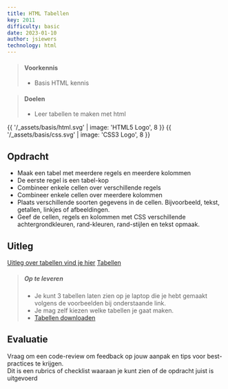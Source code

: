 ```yaml
---
title: HTML Tabellen
key: 2011
difficulty: basic
date: 2023-01-10
author: jsiewers
technology: html
---
```


> #### Voorkennis
> * Basis HTML kennis

> #### Doelen
> * Leer tabellen te maken met html

{{ '/_assets/basis/html.svg' | image: 'HTML5 Logo', 8 }}
{{ '/_assets/basis/css.svg' | image: 'CSS3 Logo', 8 }}

## Opdracht
* Maak een tabel met meerdere regels en meerdere kolommen
* De eerste regel is een tabel-kop
* Combineer enkele cellen over verschillende regels
* Combineer enkele cellen over meerdere kolommen
* Plaats verschillende soorten gegevens in de cellen. Bijvoorbeeld, tekst, getallen, linkjes of afbeeldingen.
* Geef de cellen, regels en kolommen met CSS verschillende achtergrondkleuren, rand-kleuren, rand-stijlen en tekst opmaak.

## Uitleg
[Uitleg over tabellen vind je hier](https://www.edutorial.nl/html/tabellen/)
[Tabellen](https://www.w3schools.com/html/html_tables.asp)

> ##### Op te leveren
> * Je kunt 3 tabellen laten zien op je laptop die je hebt gemaakt volgens de voorbeelden bij onderstaande link.  
> * Je mag zelf kiezen welke tabellen je gaat maken. 
> * [Tabellen downloaden](https://static.edutorial.nl/html/tabellen.zip)

## Evaluatie
Vraag om een code-review om feedback op jouw aanpak en tips voor best-practices te krijgen.<br>
Dit is een rubrics of checklist waaraan je kunt zien of de opdracht juist is uitgevoerd
